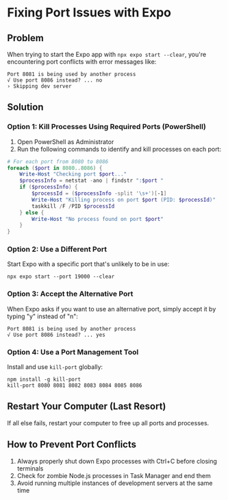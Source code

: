 # Fixing Port Issues with Expo

## Problem
When trying to start the Expo app with `npx expo start --clear`, you're encountering port conflicts with error messages like:

```
Port 8081 is being used by another process
√ Use port 8086 instead? ... no
› Skipping dev server
```

## Solution

### Option 1: Kill Processes Using Required Ports (PowerShell)

1. Open PowerShell as Administrator
2. Run the following commands to identify and kill processes on each port:

```powershell
# For each port from 8080 to 8086
foreach ($port in 8080..8086) {
    Write-Host "Checking port $port..."
    $processInfo = netstat -ano | findstr ":$port "
    if ($processInfo) {
        $processId = ($processInfo -split '\s+')[-1]
        Write-Host "Killing process on port $port (PID: $processId)"
        taskkill /F /PID $processId
    } else {
        Write-Host "No process found on port $port"
    }
}
```

### Option 2: Use a Different Port

Start Expo with a specific port that's unlikely to be in use:

```
npx expo start --port 19000 --clear
```

### Option 3: Accept the Alternative Port

When Expo asks if you want to use an alternative port, simply accept it by typing "y" instead of "n":

```
Port 8081 is being used by another process
√ Use port 8086 instead? ... yes
```

### Option 4: Use a Port Management Tool

Install and use `kill-port` globally:

```
npm install -g kill-port
kill-port 8080 8081 8082 8083 8084 8085 8086
```

## Restart Your Computer (Last Resort)

If all else fails, restart your computer to free up all ports and processes.

## How to Prevent Port Conflicts

1. Always properly shut down Expo processes with Ctrl+C before closing terminals
2. Check for zombie Node.js processes in Task Manager and end them
3. Avoid running multiple instances of development servers at the same time 